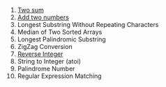 1. [Two sum](https://leetcode.com/problems/two-sum/)
0. [Add two numbers](https://leetcode.com/problems/add-two-numbers/)
0. Longest Substring Without Repeating Characters
0. Median of Two Sorted Arrays
0. Longest Palindromic Substring
0. ZigZag Conversion
0. [Reverse Integer](https://leetcode.com/problems/reverse-integer/)
0. String to Integer (atoi)
0. Palindrome Number
0. Regular Expression Matching

